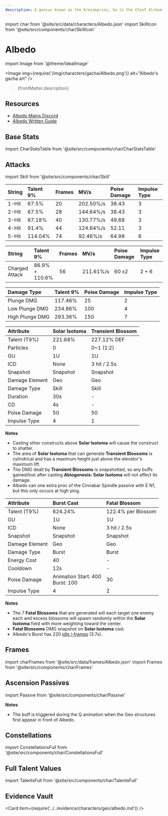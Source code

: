 ```yaml
---
description: A genius known as the Kreideprinz, he is the Chief Alchemist and Captain of the Investigation Team of the Knights of Favonius.
---
```


import char from '@site/src/data/characters/Albedo.json'
import SkillIcon from '@site/src/components/char/SkillIcon'

# Albedo

import Image from '@theme/IdealImage'

<Image img={require('/img/characters/gacha/Albedo.png')} alt="Albedo's gacha art" />
<blockquote>{frontMatter.description}</blockquote>

## Resources

* [Albedo Mains Discord](https://discord.gg/uHV2ZCfPXU)
* [Albedo Written Guide](https://keqingmains.com/albedo/)

## Base Stats

import CharStatsTable from '@site/src/components/char/CharStatsTable'

<CharStatsTable char={char} />

## Attacks

import Skill from '@site/src/components/char/Skill'

<Tabs>
<TabItem value='na' label='Normal Attacks'>
<SkillIcon char={char} skill='na' />
<div class='talent-columns'>
<Skill char={char} skill='na' sectionFilter='Normal Attack' />

| String | Talent 9% | Frames | MV/s      | Poise Damage | Impulse Type |
| :----- | :-------- | :----- |:--------- | :----------- | :----------- |
| 1-Hit  | 67.5%     | 20     | 202.50%/s | 38.43        | 3            |
| 2-Hit  | 67.5%     | 28     | 144.64%/s | 38.43        | 3            |
| 3-Hit  | 87.18%    | 40     | 130.77%/s | 49.68        | 3            |
| 4-Hit  | 91.4%     | 44     | 124.64%/s | 52.11        | 3            |
| 5-Hit  | 114.04%   | 74     | 92.46%/s  | 64.98        | 6            |

</div>
<div class='talent-columns'>
<Skill char={char} skill='na' sectionFilter='Charged Attack' />

| String         | Talent 9%      | Frames | MV/s      | Poise Damage | Impulse Type |
| :------------- | :------------- | :----- | :-------- | :----------- | :----------- |
| Charged Attack | 86.9% + 110.6% | 56     | 211.61%/s | 60 x2        | 2 + 6        |

</div>
<div class='talent-columns'>
<Skill char={char} skill='na' sectionFilter='Plunging Attack' />

| Damage Type     | Talent 9% | Poise Damage | Impulse Type |
| :-------------- | :-------- | :----------- | :----------- |
| Plunge DMG      | 117.46%   | 25           | 2            |
| Low Plunge DMG  | 234.86%   | 100          | 4            |
| High Plunge DMG | 293.36%   | 150          | 7            |

</div>

</TabItem>

<TabItem value='e' label='Skill'>
<SkillIcon char={char} skill='e' />
<div class='talent-columns'>
<Skill char={char} skill='e' />

| Attribute      | Solar Isotoma | Transient Blossom |
| :------------- | :------------ | :---------------- |
| Talent \(T9%\) | 221.68%       | 227.12% DEF       |
| Particles      | 0             | 0~1 \(1:2\)       |
| GU             | 1U            | 1U                |
| ICD            | None          | 3 hit / 2.5s      |
| Snapshot       | Snapshot      | Snapshot          |
| Damage Element | Geo           | Geo               |
| Damage Type    | Skill         | Skill             |
| Duration       | 30s           | -                 |
| CD             | 4s            | -                 |
| Poise Damage   | 50            | 50                |
| Impulse Type   | 4             | 1                 |

</div>

**Notes**

* Casting other constructs above **Solar Isotoma** will cause the construct to shatter.
* The area of **Solar Isotoma** that can generate **Transient Blossoms** is cylindrical and has a maximum height just above the elevator's maximum lift.
* The DMG dealt by **Transient Blossoms** is snapshotted, so any buffs gained/lost after casting **Abiogenesis: Solar Isotoma** will not affect its damage.
* Albedo can one extra proc of the Cinnabar Spindle passive with E N1, but this only occurs at high ping.

</TabItem>

<TabItem value='q' label='Burst'>
<SkillIcon char={char} skill='q' />
<div class='talent-columns'>
<Skill char={char} skill='q'/>

| Attribute      | Burst Cast                            | Fatal Blossom      |
| :------------- | :------------------------------------ | :----------------- |
| Talent \(T9%\) | 624.24%                               | 122.4% per Blossom |
| GU             | 1U                                    | 1U                 |
| ICD            | None                                  | 3 hit / 2.5s       |
| Snapshot       | Snapshot                              | Snapshot           |
| Damage Element | Geo                                   | Geo                |
| Damage Type    | Burst                                 | Burst              |
| Energy Cost    | 40                                    | -                  |
| Cooldown       | 12s                                   | -                  |
| Poise Damage   | Animation Start: 400 <br/> Burst: 100 | 30                 |
| Impulse Type   | 4                                     | 2                  |

</div>

**Notes**

* The 7 **Fatal Blossoms** that are generated will each target one enemy each and excess blossoms will spawn randomly within the **Solar Isotoma** field with more weighting toward the center.
* **Fatal Blossoms** DMG snapshot on **Solar Isotoma** cast.
* Albedo's Burst has 220 [idle i-frames](../../combat-mechanics/frames.md#burst-idle-iframes) \(3.7s\).

</TabItem>
</Tabs>

## Frames

import charFrames from '@site/src/data/frames/Albedo.json'
import Frames from '@site/src/components/char/Frames'

<Frames data={charFrames} />

## Ascension Passives

import Passive from '@site/src/components/char/Passive'

<Tabs>
<TabItem value='passive' label='Passive'>
<Passive char={char} passive={2} />
</TabItem>

<TabItem value='a1' label='Ascension 1'>
<Passive char={char} passive={0} />
</TabItem>

<TabItem value="a4" label="Ascension 4">
<Passive char={char} passive={1} />

**Notes**

* The buff is triggered during the Q animation when the Geo structures first appear in front of Albedo.

</TabItem>
</Tabs>

## Constellations

import ConstellationsFull from '@site/src/components/char/ConstellationsFull'

<ConstellationsFull char={char} />

## Full Talent Values

import TalentsFull from '@site/src/components/char/TalentsFull'

<TalentsFull char={char} />

## Evidence Vault

<Card item={require('../../evidence/characters/geo/albedo.md')} />
